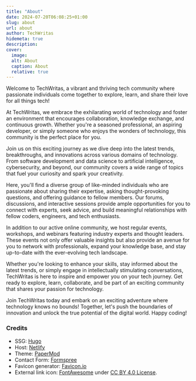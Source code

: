```yaml
---
title: "About"
date: 2024-07-20T06:08:25+01:00
slug: about
url: about
author: TechWritas
hidemeta: true
description:
cover:
  image:
  alt: About
  caption: About
  relative: true
---
```


Welcome to TechWritas, a vibrant and thriving tech community where passionate individuals come together to explore, learn, and share their love for all things tech!

At TechWritas, we embrace the exhilarating world of technology and foster an environment that encourages collaboration, knowledge exchange, and continuous growth. Whether you're a seasoned professional, an aspiring developer, or simply someone who enjoys the wonders of technology, this community is the perfect place for you.

Join us on this exciting journey as we dive deep into the latest trends, breakthroughs, and innovations across various domains of technology. From software development and data science to artificial intelligence, cybersecurity, and beyond, our community covers a wide range of topics that fuel your curiosity and spark your creativity.

Here, you'll find a diverse group of like-minded individuals who are passionate about sharing their expertise, asking thought-provoking questions, and offering guidance to fellow members. Our forums, discussions, and interactive sessions provide ample opportunities for you to connect with experts, seek advice, and build meaningful relationships with fellow coders, engineers, and tech enthusiasts.

In addition to our active online community, we host regular events, workshops, and webinars featuring industry experts and thought leaders. These events not only offer valuable insights but also provide an avenue for you to network with professionals, expand your knowledge base, and stay up-to-date with the ever-evolving tech landscape.

Whether you're looking to enhance your skills, stay informed about the latest trends, or simply engage in intellectually stimulating conversations, TechWritas is here to inspire and empower you on your tech journey. Get ready to explore, learn, collaborate, and be part of an exciting community that shares your passion for technology.

Join TechWritas today and embark on an exciting adventure where technology knows no bounds! Together, let's push the boundaries of innovation and unlock the true potential of the digital world. Happy coding!

### Credits
* SSG: [Hugo](https://gohugo.io/)
* Host: [Netlify](https://www.netlify.com/)
* Theme: [PaperMod](https://adityatelange.github.io/hugo-PaperMod/)
* Contact Form: [Formspree](https://formspree.io/)
* Favicon generator: [Favicon.io](https://favicon.io/)
* External link icon: [FontAwesome](https://fontawesome.com/) under [CC BY 4.0 License](https://fontawesome.com/license/free).

